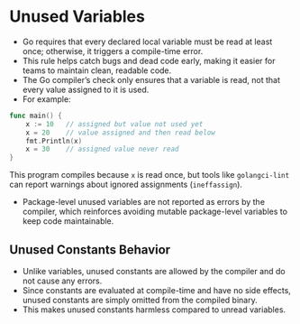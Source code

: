 # Unused Variables

- Go requires that every declared local variable must be read at least once; otherwise, it triggers a compile-time error.
- This rule helps catch bugs and dead code early, making it easier for teams to maintain clean, readable code.
- The Go compiler’s check only ensures that a variable is read, not that every value assigned to it is used.
- For example:
```go
func main() {
    x := 10   // assigned but value not used yet
    x = 20    // value assigned and then read below
    fmt.Println(x)
    x = 30    // assigned value never read
}
```
This program compiles because `x` is read once, but tools like `golangci-lint` can report warnings about ignored assignments (`ineffassign`).
- Package-level unused variables are not reported as errors by the compiler, which reinforces avoiding mutable package-level variables to keep code maintainable.


## Unused Constants Behavior
- Unlike variables, unused constants are allowed by the compiler and do not cause any errors.
- Since constants are evaluated at compile-time and have no side effects, unused constants are simply omitted from the compiled binary.
- This makes unused constants harmless compared to unread variables.

